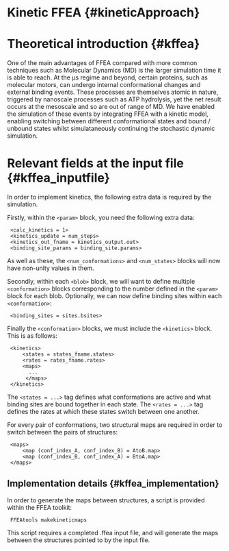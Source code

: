 
Kinetic FFEA {#kineticApproach}
======================

Theoretical introduction {#kffea}
========================

One of the main advantages of FFEA compared with more common techniques such as Molecular Dynamics (MD)
 is the larger simulation time it is able to reach. At the &micro;s regime and beyond, certain proteins,
 such as molecular motors, can undergo internal conformational changes and external binding events. These
 processes are themselves atomic in nature, triggered by nanoscale processes such as ATP hydrolysis, yet 
 the net result occurs at the mesoscale and so are out of range of MD. We have enabled the simulation of these
 events by integrating FFEA with a kinetic model, enabling switching between different conformational
 states and bound / unbound states whilst simulataneously continuing the stochastic dynamic simulation.

Relevant fields at the input file {#kffea_inputfile}
=================================
In order to implement kinetics, the following extra data is required by the simulation.

 Firstly, within the ` <param> ` block, you need the following extra data:

     <calc_kinetics = 1>
     <kinetics_update = num_steps>
     <kinetics_out_fname = kinetics_output.out>
     <binding_site_params = binding_site.params>

 As well as these, the ` <num_conformations> ` and ` <num_states> ` blocks will now have non-unity values in them.
 
 Secondly, within each ` <blob> ` block, we will want to define multiple ` <conformation> ` blocks corresponding to the
 number defined in the ` <param> ` block for each blob. Optionally, we can now define binding sites within each
 ` <conformation> `:

     <binding_sites = sites.bsites>

 Finally the ` <conformation> ` blocks, we must include the ` <kinetics> ` block. This is as follows:

     <kinetics>
         <states = states_fname.states>
         <rates = rates_fname.rates>
         <maps>
           ...
          </maps>
     </kinetics>

 The ` <states = ...> ` tag defines what conformations are active and what binding sites are bound together
 in each state.  The ` <rates = ...> ` tag defines the rates at which these states switch between one another.

 For every pair of conformations, two structural maps are required in order to switch between the pairs of structures:

     <maps>
         <map (conf_index_A, conf_index_B) = AtoB.map>
         <map (conf_index_B, conf_index_A) = BtoA.map>
     </maps>

Implementation details {#kffea_implementation}
----------------------
In order to generate the maps between structures, a script is provided within the FFEA toolkit:

     FFEAtools makekineticmaps

This script requires a completed .ffea input file, and will generate the maps between the structures pointed to by the input file. 

